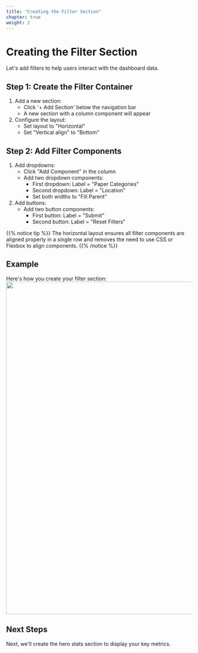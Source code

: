 ```yaml
---
title: "Creating the Filter Section"
chapter: true
weight: 2
---
```


# Creating the Filter Section

Let's add filters to help users interact with the dashboard data.

## Step 1: Create the Filter Container
1. Add a new section:
   - Click '+ Add Section' below the navigation bar
   - A new section with a column component will appear
2. Configure the layout:
   - Set layout to "Horizontal"
   - Set "Vertical align" to "Bottom"

## Step 2: Add Filter Components
1. Add dropdowns:
   - Click "Add Component" in the column
   - Add two dropdown components:
     - First dropdown: Label = "Paper Categories"
     - Second dropdown: Label = "Location"
     - Set both widths to "Fill Parent"
2. Add buttons:
   - Add two button components:
     - First button: Label = "Submit"
     - Second button: Label = "Reset Filters"

{{% notice tip %}}
The horizontal layout ensures all filter components are aligned properly in a single row and removes the need to use CSS or Flexbox to align components.
{{% /notice %}}

## Example

Here's how you create your filter section:
<br>
<img src="/images/gifs/filter-add-components.gif" width="1200" height="900" />

## Next Steps

Next, we'll create the hero stats section to display your key metrics.
